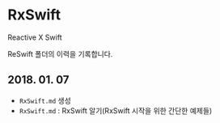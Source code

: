 # RxSwift

Reactive X Swift

ReSwift 폴더의 이력을 기록합니다.
> []()

## 2018. 01. 07
* `RxSwift.md` 생성
* `RxSwift.md` : RxSwift 알기(RxSwift 시작을 위한 간단한 예제들)
